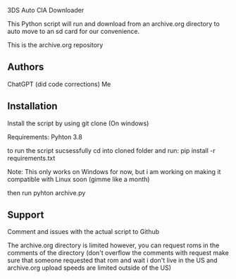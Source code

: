 
3DS Auto CIA Downloader

This Python script will run and download from an archive.org directory to auto move to an sd card for our convenience. 

This is the archive.org repository


## Authors

ChatGPT (did code corrections)
Me

## Installation

Install the script by using git clone (On windows)

Requirements:
Pyhton 3.8

to run the script sucsessfully cd into cloned folder and run:
 pip install -r requirements.txt    


Note: This only works on Windows for now, but i am working on making it compatible with Linux soon (gimme like a month)

then run 
pyhton archive.py
## Support

Comment and issues with the actual script to Github

The archive.org directory is limited however, you can request roms in the comments of the directory (don't overflow the comments with request make sure that someone requested that rom and wait i don't live in the US and archive.org upload speeds are limited outside of the US)
